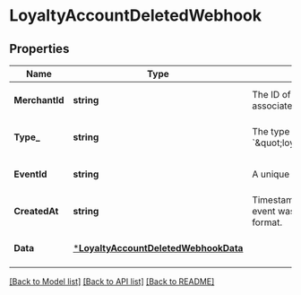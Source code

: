 # LoyaltyAccountDeletedWebhook

## Properties
Name | Type | Description | Notes
------------ | ------------- | ------------- | -------------
**MerchantId** | **string** | The ID of the target merchant associated with the event. | [optional] [default to null]
**Type_** | **string** | The type of event this represents, &#x60;\&quot;loyalty.account.deleted\&quot;&#x60;. | [optional] [default to null]
**EventId** | **string** | A unique ID for the webhook event. | [optional] [default to null]
**CreatedAt** | **string** | Timestamp of when the webhook event was created, in RFC 3339 format. | [optional] [default to null]
**Data** | [***LoyaltyAccountDeletedWebhookData**](LoyaltyAccountDeletedWebhookData.md) |  | [optional] [default to null]

[[Back to Model list]](../README.md#documentation-for-models) [[Back to API list]](../README.md#documentation-for-api-endpoints) [[Back to README]](../README.md)

